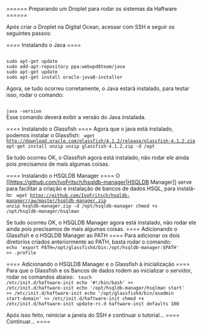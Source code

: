 ====== Preparando um Droplet para rodar os sistemas da Haftware ======

Após criar o Droplet na Digital Ocean, acessar com SSH e seguir os seguintes passos:

==== Instalando o Java ====

<code>
sudo apt-get update
sudo add-apt-repository ppa:webupd8team/java
sudo apt-get update
sudo apt-get install oracle-java8-installer
</code>

Agora, se tudo ocorreu corretamente, o Java estará instalado, para testar isso, rodar o comando:

<code>
java -version
</code>
Esse comando deverá exibir a versão do Java instalada.

==== Instalando o Glassfish ====
Agora que o java está instalado, podemos instalar o Glassfish:
<code>
wget http://download.oracle.com/glassfish/4.1.2/release/glassfish-4.1.2.zip
apt-get install unzip
unzip glassfish-4.1.2.zip -d /opt
</code>

Se tudo ocorreu OK, o Glassfish agora está instalado, não rodar ele ainda pois precisamos de mais algumas coisas.

==== Instalando o HSQLDB Manager ====
O [[https://github.com/IvoFritsch/hsqldb-manager|HSQLDB Manager]] serve para facilitar a criação e instalação de bancos de dados HSQL, para instalá-lo:
<code>
wget https://github.com/IvoFritsch/hsqldb-manager/raw/master/hsqldb-manager.zip
unzip hsqldb-manager.zip -d /opt/hsqldb-manager
chmod +x /opt/hsqldb-manager/hsqlman
</code>

Se tudo ocorreu OK, o HSQLDB Manager agora está instalado, não rodar ele ainda pois precisamos de mais algumas coisas.
==== Adicionando o Glassfish e o HSQLDB Manager ao PATH ====
Para adicionar os dois diretorios criados anteriormente ao PATH, basta rodar o comando:
<code>
echo 'export PATH=/opt/glassfish4/bin:/opt/hsqldb-manager:$PATH' >> .profile
</code>

==== Adicionando o HSQLDB Manager e o Glassfish à inicialização ====
Para que o Glassfish e os Bancos de dados rodem ao inicializar o servidor, rodar os comandos abaixo:
<code>
touch /etc/init.d/haftware-init
echo '#!/bin/bash' >> /etc/init.d/haftware-init
echo '/opt/hsqldb-manager/hsqlman start' >> /etc/init.d/haftware-init
echo '/opt/glassfish4/bin/asadmin start-domain' >> /etc/init.d/haftware-init
chmod +x /etc/init.d/haftware-init
update-rc.d haftware-init defaults 100
</code>

Após isso feito, reiniciar a janela do SSH e continuar o tutorial...
==== Continuar... ====